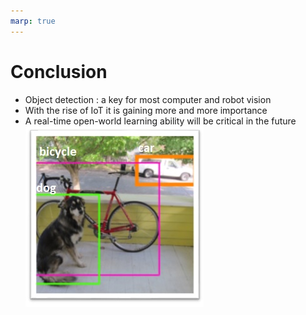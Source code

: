 ```yaml
---
marp: true
---
```


# Conclusion
- Object detection : a key for most computer and robot vision
- With the rise of IoT it is gaining more and more importance
- A real-time open-world learning ability will be critical in the future
![alt text](/assets/images/conclusion/conclusion.jpg "Conclusion")
